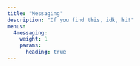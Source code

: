 ```yaml
---
title: "Messaging"
description: "If you find this, idk, hi!"
menus:
  4messaging:
    weight: 1
    params:
      heading: true
---
```

